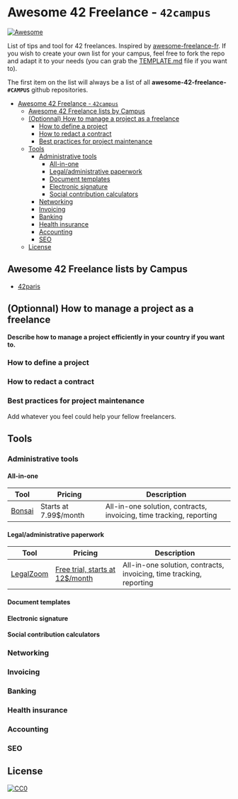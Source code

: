 # Awesome 42 Freelance - `42campus`

[![Awesome](https://awesome.re/badge.svg)](https://awesome.re)

List of tips and tool for 42 freelances. Inspired by [awesome-freelance-fr](https://github.com/etnbrd/awesome-freelance-fr).
If you wish to create your own list for your campus, feel free to fork the repo and adapt it to your needs (you can grab the [TEMPLATE.md](TEMPLATE.md) file if you want to).

The first item on the list will always be a list of all **awesome-42-freelance-`#CAMPUS`** github repositories.

- [Awesome 42 Freelance - `42campus`](#awesome-42-freelance---42campus)
  - [Awesome 42 Freelance lists by Campus](#awesome-42-freelance-lists-by-campus)
  - [(Optionnal) How to manage a project as a freelance](#optionnal-how-to-manage-a-project-as-a-freelance)
    - [How to define a project](#how-to-define-a-project)
    - [How to redact a contract](#how-to-redact-a-contract)
    - [Best practices for project maintenance](#best-practices-for-project-maintenance)
  - [Tools](#tools)
    - [Administrative tools](#administrative-tools)
      - [All-in-one](#all-in-one)
      - [Legal/administrative paperwork](#legaladministrative-paperwork)
      - [Document templates](#document-templates)
      - [Electronic signature](#electronic-signature)
      - [Social contribution calculators](#social-contribution-calculators)
    - [Networking](#networking)
    - [Invoicing](#invoicing)
    - [Banking](#banking)
    - [Health insurance](#health-insurance)
    - [Accounting](#accounting)
    - [SEO](#seo)
  - [License](#license)

## Awesome 42 Freelance lists by Campus

- [42paris](https://github.com/CamilleBC/awesome-42-freelance-42paris)

## (Optionnal) How to manage a project as a freelance

**Describe how to manage a project efficiently in your country if you want to.**

### How to define a project

### How to redact a contract

### Best practices for project maintenance

Add whatever you feel could help your fellow freelancers.

## Tools

### Administrative tools

#### All-in-one

| Tool                                   | Pricing                | Description                                                         |
| -------------------------------------- | ---------------------- | ------------------------------------------------------------------- |
| [Bonsai](https://www.hellobonsai.com/) | Starts at 7.99\$/month | All-in-one solution, contracts, invoicing, time tracking, reporting |

#### Legal/administrative paperwork

| Tool                                       | Pricing                                                                 | Description                                                         |
| ------------------------------------------ | ----------------------------------------------------------------------- | ------------------------------------------------------------------- |
| [LegalZoom](https://www.legalzoom.com/uk/) | [Free trial, starts at 12\$/month](https://www.hellobonsai.com/pricing) | All-in-one solution, contracts, invoicing, time tracking, reporting |

#### Document templates

#### Electronic signature

#### Social contribution calculators

### Networking

### Invoicing

### Banking

### Health insurance

### Accounting

### SEO

## License

[![CC0](http://mirrors.creativecommons.org/presskit/buttons/88x31/svg/cc-zero.svg)](https://creativecommons.org/publicdomain/zero/1.0/)
